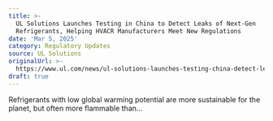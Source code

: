 ```yaml
---
title: >-
  UL Solutions Launches Testing in China to Detect Leaks of Next-Gen
  Refrigerants, Helping HVACR Manufacturers Meet New Regulations
date: 'Mar 5, 2025'
category: Regulatory Updates
source: UL Solutions
originalUrl: >-
  https://www.ul.com/news/ul-solutions-launches-testing-china-detect-leaks-next-gen-refrigerants-helping-hvacr
draft: true
---
```

Refrigerants with low global warming potential are more sustainable for the planet, but often more flammable than...
